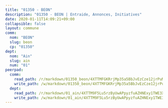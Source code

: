 ```yaml
---
title: "01350 - BEON"
description: "01350 - BEON | Entraide, Annonces, Initiatives"
date: 2020-01-11T14:09:21+09:00
collapsible: false
layout: commune
comm:
  nom: "BEON"
  slug: beon
  cp: "01350"
dept:
  nom: "Ain"
  slug: ain
  num: "01"
peerpad:
  comm:
    read_path: /r/markdown/01350_beon/4XTTMFGKRrjMp35a5BbJvEzCze12jrPuMcSjrLNuyxNtq5RdJ
    write_path: /w/markdown/01350_beon/4XTTMFGKRrjMp35a5BbJvEzCze12jrPuMcSjrLNuyxNtq5RdJ-K3TgUeqLDtfdLg52ropT5MWLYLwPq2xH1zQ7qRBjxzSZ8zbFxKCdPDa2L9Q8kNhn6PFJ2o5vQAefpe6R1pHqSDsyChTkBqzyTGbvN1mUCoZ4H4jQLa52adRMcJodAoSXY9zdJ9Ct
  dept:
    read_path: /r/markdown/01_ain/4XTTM9F5Lu5rzByUwAPpyzfuAZHNExy1TWE3X3wiTrPFfiAJr
    write_path: /w/markdown/01_ain/4XTTM9F5Lu5rzByUwAPpyzfuAZHNExy1TWE3X3wiTrPFfiAJr-K3TgUnxzeFoJA4CB58vXNvKXURJneTNZHUsypAQGicGiZu7AS2sPbjspGpj7s3MmMv58YhkLaSUMQMHaiKAfoMv6wF36Urxbqqh8MmnXpnKkbVhnAishABEkMRAiyAt8GGJ1Jer2
---
```


